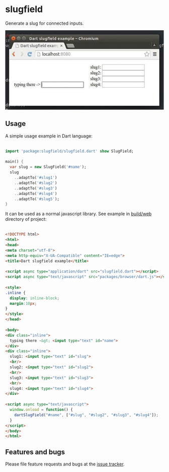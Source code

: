 # slugfield

Generate a slug for connected inputs.

![Slug field](https://raw.githubusercontent.com/ITCase/slugfield/master/docs/_static/example.gif)

## Usage

A simple usage example in Dart language:

```dart

import 'package:slugfield/slugfield.dart' show SlugField;

main() {
  var slug = new SlugField('#name');
  slug
    ..adaptTo('#slug1')
    ..adaptTo('#slug2')
    ..adaptTo('#slug3')
    ..adaptTo('#slug4')
    ..adaptTo('#slug5');
}
```

It can be used as a normal javascript library.
See example in [build/web](https://github.com/ITCase/slugfield/tree/master/build/web) directory of project:

```html

<!DOCTYPE html>
<html>
<head>
<meta charset="utf-8">
<meta http-equiv="X-UA-Compatible" content="IE=edge">
<title>Dart slugfield example</title>

<script async type="application/dart" src="slugfield.dart"></script>
<script async type="text/javascript" src="packages/browser/dart.js"></script>

<style>
.inline {
  display: inline-block;
  margin:10px;
}
</style>
</head>

<body>
<div class="inline">
  typing there -&gt; <input type="text" id="name">
</div>
<div class="inline">
  slug1: <input type="text" id="slug">
  <br/>
  slug2: <input type="text" id="slug2">
  <br/>
  slug3: <input type="text" id="slug3">
  <br/>
  slug4: <input type="text" id="slug4">
</div>

<script async type="text/javascript">
  window.onload = function() {
    dartSlugField("#name", ["#slug", "#slug2", "#slug3", "#slug4"]);
  }
</script>
</body>
</html>
```

## Features and bugs

Please file feature requests and bugs at the [issue tracker][tracker].

[tracker]: https://github.com/ITCase/slugfield/issues/
